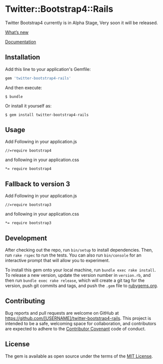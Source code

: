 # Twitter::Bootstrap4::Rails

Twitter Bootstrap4 currently is in Alpha Stage, Very soon it will be released.

[What’s new](http://blog.getbootstrap.com/2015/08/19/bootstrap-4-alpha/)

[Documentation](http://v4-alpha.getbootstrap.com/)

## Installation

Add this line to your application's Gemfile:

```ruby
gem 'twitter-bootstrap4-rails'
```

And then execute:

    $ bundle

Or install it yourself as:

    $ gem install twitter-bootstrap4-rails

## Usage

Add Following in your application.js

	//=require bootstrap4

and following in your application.css

    *= require bootstrap4

## Fallback to version 3

Add Following in your application.js

	//=require bootstrap3

and following in your application.css

    *= require bootstrap3

## Development

After checking out the repo, run `bin/setup` to install dependencies. Then, run `rake rspec` to run the tests. You can also run `bin/console` for an interactive prompt that will allow you to experiment.

To install this gem onto your local machine, run `bundle exec rake install`. To release a new version, update the version number in `version.rb`, and then run `bundle exec rake release`, which will create a git tag for the version, push git commits and tags, and push the `.gem` file to [rubygems.org](https://rubygems.org).

## Contributing

Bug reports and pull requests are welcome on GitHub at https://github.com/[USERNAME]/twitter-bootstrap4-rails. This project is intended to be a safe, welcoming space for collaboration, and contributors are expected to adhere to the [Contributor Covenant](contributor-covenant.org) code of conduct.


## License

The gem is available as open source under the terms of the [MIT License](http://opensource.org/licenses/MIT).
